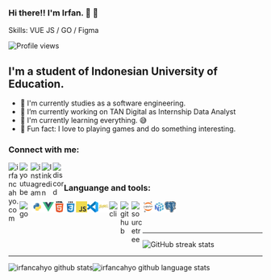 
### Hi there!! I'm Irfan. 👋 👋

<!-- ![](https://i.ibb.co/Swrnt2R/Header-Github.png) -->


Skills: VUE JS / GO / Figma

![Profile views](https://gpvc.arturio.dev/cahyoariawan21)  

## I'm a student of Indonesian University of Education.
- 🏫  I'm currently studies as a software engineering.
- 🔭  I’m currently working on TAN Digital as Internship Data Analyst
- 🧩  I'm currently learning everything. 😅
- 🎯  Fun fact: I love to playing games and do something interesting. 

### Connect with me:
[<img align="left" alt="irfancahyo.com" width="22px" src="https://cdn-icons-png.flaticon.com/128/3059/3059997.png" />][website]
[<img align="left" alt="youtube" width="22px" src="https://cdn-icons-png.flaticon.com/128/187/187209.png" />][youtube]
[<img align="left" alt="instagram" width="22px"  src="https://cdn-icons-png.flaticon.com/128/3670/3670125.png"/>][instagram]
[<img align="left" alt="linkedin" width="22px" src="https://cdn-icons-png.flaticon.com/128/2626/2626273.png" />][linkedin]
[<img align="left" alt="discord" width="22px" src="https://cdn-icons-png.flaticon.com/128/3670/3670157.png" />][discord]

<br />

### Languange and tools:
[<img align="left" alt="go" width="24px" src="https://upload.wikimedia.org/wikipedia/commons/thumb/0/05/Go_Logo_Blue.svg/1200px-Go_Logo_Blue.svg.png" />][go]
[<img align="left" alt="Python" width="22px" src="https://github.com/github/explore/blob/main/topics/python/python.png" />][python]
[<img align="left" alt="vue" width="22px" src="https://github.com/github/explore/blob/main/topics/vue/vue.png" />][vue]
[<img align="left" alt="html" width="22px" src="https://github.com/github/explore/blob/main/topics/html/html.png" />][html]
[<img align="left" alt="css" width="22px" src="https://github.com/github/explore/blob/main/topics/css/css.png" />][css]
[<img align="left" alt="js" width="22px" src="https://github.com/github/explore/blob/main/topics/javascript/javascript.png" />][js]

[<img align="left" alt="vscode" width="22px" src="https://github.com/github/explore/blob/main/topics/visual-studio-code/visual-studio-code.png" />][vscode]
[<img align="left" alt="babel" width="22px" src="https://github.com/github/explore/blob/main/topics/babel/babel.png" />][babel]
[<img align="left" alt="cli" width="22px" src="https://cdn-icons-png.flaticon.com/128/1485/1485243.png" />][cli]
[<img align="left" alt="github" width="22px" src="https://cdn-icons-png.flaticon.com/128/270/270798.png" />][github]
[<img align="left" alt="sourcetree" width="22px" src="https://s3.amazonaws.com/s3.roaringapps.com/assets/icons/1561277508424-Source%20Tree.png" />][sourcetree]
[<img align="left" alt="Jupyter-Notebook" width="22px" src="https://github.com/github/explore/blob/main/topics/jupyter-notebook/jupyter-notebook.png" />][jupyter-notebook]
[<img align="left" alt="Numpy" width="22px" src="https://github.com/github/explore/blob/main/topics/numpy/numpy.png" />][numpy]
[<img align="left" alt="Postgresql" width="22px" src="https://github.com/github/explore/blob/main/topics/postgresql/postgresql.png" />][postgresql]
<br />


<!-- [<img align="left" alt="name" width="22px" src="" />][website] -->

<br />

---

![GitHub streak stats](https://github-readme-streak-stats.herokuapp.com/?user=cahyoariawan21)  

---

<img align="left" alt="irfancahyo github stats" src="https://github-readme-stats.vercel.app/api?username=cahyoariawan21&show_icons=true&theme=dracula" />
<img align="left" alt="irfancahyo github language stats" src="https://github-readme-stats.vercel.app/api/top-langs/?username=cahyoariawan21&langs_count=8&show_icons=true&theme=dracula" />

<br />
<br />

[website]: https://irfancahyo.com/
[youtube]: https://www.youtube.com/channel/UCUuSTYLONWcytwbUfNhBjeg
[instagram]: https://www.instagram.com/irfancahyoo/
[linkedin]: https://www.linkedin.com/in/irfan-ariawan-942858196/
[discord]: https://discordapp.com/users/625168519155286026

[vscode]:https://code.visualstudio.com/
[vue]: https://vuejs.org/
[go]: https://go.dev/
[babel]: https://babeljs.io/
[html]: https://www.w3schools.com/html/
[css]:https://www.w3schools.com/css/
[js]:https://www.w3schools.com/js/
[github]: https://github.com/irfancahyo
[cli]: https://www.w3schools.com/whatis/whatis_cli.asp
[sourcetree]: https://www.sourcetreeapp.com/

[python]:https://www.python.org/
[jupyter-notebook]:https://jupyter.org/
[numpy]:https://numpy.org/
[postgresql]:https://www.postgresql.org/
